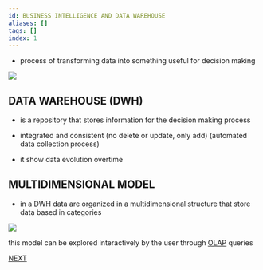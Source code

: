 ```yaml
---
id: BUSINESS INTELLIGENCE AND DATA WAREHOUSE
aliases: []
tags: []
index: 1
---
```


- process of transforming data into something useful for decision making

![](datamining/Pasted_image_20230928151132.png)

## DATA WAREHOUSE (DWH)

- is a repository that stores information for the decision making process

- integrated and consistent (no delete or update, only add) (automated data collection process)

- it show data evolution overtime

## MULTIDIMENSIONAL MODEL

-  in a DWH data are organized in a multidimensional structure that store data based in categories

![](datamining/Pasted_image_20230928152914.png)

this model can be explored interactively by the user through [OLAP](datamining/OLAP.md) queries

 [NEXT](datamining/OLAP.md)
